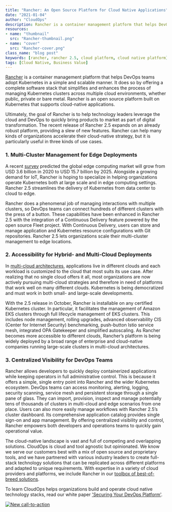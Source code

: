 ```yaml
---
title: "Rancher: An Open Source Platform for Cloud Native Applications"
date: "2021-01-04"
author: "CloudOps"
description: Rancher is a container management platform that helps DevOps teams adopt Kubernetes in a simple and scalable manner.
resources:
- name: "thumbnail"
  src: "Rancher-thumbnail.png"
- name: "cover"
  src: "Rancher-cover.png"
class_name: "blog post"
keywords: [rancher, rancher 2.5, cloud platform, cloud native platform]
tags: [Cloud Native, Business Value]
---
```


<div class="post-content">

<p><a href="https://rancher.com/" target="_blank">Rancher</a> is a container management platform that helps DevOps teams adopt Kubernetes in a simple and scalable manner. It does so by offering a complete software stack that simplifies and enhances the process of managing Kubernetes clusters across multiple cloud environments, whether public, private or bare metal. Rancher is an open source platform built on Kubernetes that supports cloud-native applications.</p>

<p>Ultimately, the goal of Rancher is to help technology leaders leverage the cloud and DevOps to quickly bring products to market as part of digital transformation. The recent release of Rancher 2.5 expands on an already robust platform, providing a slew of new features. Rancher can help many kinds of organizations accelerate their cloud-native strategy, but it is particularly useful in three kinds of use cases.</p>

<h3>1. Multi-Cluster Management for Edge Deployments</h3>

<p>A recent <a href="https://www.marketsandmarkets.com/Market-Reports/edge-computing-market-133384090.html#:~:text=[298%20Pages%20Report]%20MarketsandMarkets%20projects,34.1%25%20during%20the%20forecast%20period." target="_blank">survey</a> predicted the global edge computing market will grow from USD 3.6 billion in 2020 to USD 15.7 billion by 2025. Alongside a growing demand for IoT, Rancher is hoping to specialize in helping organizations operate Kubernetes both at large scale and in edge computing settings. Rancher 2.5 streamlines the delivery of Kubernetes from data center to cloud to edge.</p>

<p>Rancher does a phenomenal job of managing interactions with multiple clusters, so DevOps teams can connect hundreds of different clusters with the press of a button. These capabilities have been enhanced in Rancher 2.5 with the integration of a Continuous Delivery feature powered by the open source Fleet project. With Continuous Delivery, users can store and manage application and Kubernetes resource configurations with Git repositories. Rancher 2.5 lets organizations scale their multi-cluster management to edge locations.</p>

<h3>2. Accessibility for Hybrid- and Multi-Cloud Deployments</h3>

In <a href="https://www.cloudops.com/blog/the-biggest-myths-of-multi-cloud/?utm_campaign=Tracking%20URLs%20-%20backlinks&utm_source=Guest%20blog%20post%20-%20Forbes&utm_medium=Rancher:%20an%20open%20source%20platform%20for%20cloud%20native%20applications&utm_term=multi-cloud&utm_content=multi-cloud%20blog%20post" target="_blank">multi-cloud architectures</a>, applications live in different clouds and each workload is customized to the cloud that most suits its use case. After realizing that no single cloud offers it all, most organizations are now actively pursuing multi-cloud strategies and therefore in need of platforms that work well on many different clouds. Kubernetes is being democratized and must work in both small- and large-scale developments.

<p>With the 2.5 release in October, Rancher is installable on any certified Kubernetes cluster. In particular, it facilitates the management of Amazon EKS clusters through full lifecycle management of EKS clusters. This includes node management, rolling upgrades, advanced observability CIS (Center for Internet Security) benchmarking, push-button Istio service mesh, integrated OPA Gatekeeper and simplified autoscaling. As Rancher becomes more accessible to different clouds, Rancher’s platform is being widely deployed by a broad range of enterprise and cloud-native companies running large-scale clusters in multi-cloud architectures.</p>

<h3>3. Centralized Visibility for DevOps Teams</h3>

<p>Rancher allows developers to quickly deploy containerized applications while keeping operators in full administrative control. This is because it offers a simple, single entry point into Rancher and the wider Kubernetes ecosystem. DevOps teams can access monitoring, alerting, logging, security scanning, service mesh and persistent storage through a single pane of glass. They can import, provision, inspect and manage potentially tens of thousands of clusters in multi-cloud and edge scenarios from one place. Users can also more easily manage workflows with Rancher 2.5’s cluster dashboard. Its comprehensive application catalog provides single sign-on and app management. By offering centralized visibility and control, Rancher empowers both developers and operations teams to quickly gain operational value.</p>

<p>The cloud-native landscape is vast and full of competing and overlapping solutions. CloudOps is cloud and tool agnostic but opinionated. We know we serve our customers best with a mix of open source and proprietary tools, and we have partnered with various industry leaders to create full-stack technology solutions that can be replicated across different platforms and adapted to unique requirements. With expertise in a variety of cloud providers and platforms, we include Rancher in our <a href="https://www.cloudops.com/blog/a-best-of-breed-toolbox-for-using-cloud/
" target="_blank">toolbox of best-of-breed solutions</a>.</p>

<p>To learn CloudOps helps organizations build and operate cloud native technology stacks, read our white paper <a href="https://www.cloudops.com/resources/white-papers/securing-your-devops-platform-financial-institutions/" target="_blank">'Securing Your DevOps Platform'</a>.</p>

<!--HubSpot Call-to-Action Code --><span class="hs-cta-wrapper" id="hs-cta-wrapper-c03a0dc7-f125-466a-b050-adc55962091e"><span class="hs-cta-node hs-cta-c03a0dc7-f125-466a-b050-adc55962091e" id="hs-cta-c03a0dc7-f125-466a-b050-adc55962091e"><!--[if lte IE 8]><div id="hs-cta-ie-element"></div><![endif]--><a href="https://cta-redirect.hubspot.com/cta/redirect/732832/c03a0dc7-f125-466a-b050-adc55962091e"  target="_blank" ><img class="hs-cta-img" id="hs-cta-img-c03a0dc7-f125-466a-b050-adc55962091e" style="border-width:0px;" src="https://no-cache.hubspot.com/cta/default/732832/c03a0dc7-f125-466a-b050-adc55962091e.png"  alt="New call-to-action"/></a></span><script charset="utf-8" src="https://js.hscta.net/cta/current.js"></script><script type="text/javascript"> hbspt.cta.load(732832, 'c03a0dc7-f125-466a-b050-adc55962091e', {}); </script></span><!-- end HubSpot Call-to-Action Code -->

</div>